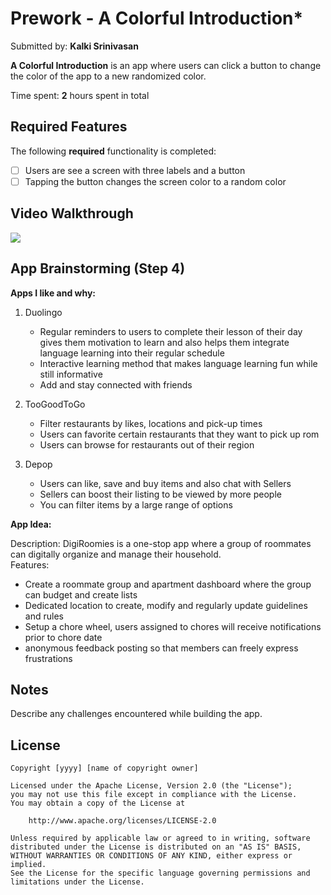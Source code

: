 # Prework - A Colorful Introduction*

Submitted by: **Kalki Srinivasan**

**A Colorful Introduction** is an app where users can click a button to change the color of the app to a new randomized color. 

Time spent: **2** hours spent in total

## Required Features

The following **required** functionality is completed:

- [ ] Users are see a screen with three labels and a button
- [ ] Tapping the button changes the screen color to a random color
 
## Video Walkthrough

<div>
    <a href="https://www.loom.com/share/f9bb04b538074bd5b196ddf1447df0b3">
      <img style="max-width:300px;" src="https://cdn.loom.com/sessions/thumbnails/f9bb04b538074bd5b196ddf1447df0b3-b9f9d868952d6d9c-full-play.gif">
    </a>
  </div>


## App Brainstorming (Step 4)

**Apps I like and why:**
1. Duolingo
   - Regular reminders to users to complete their lesson of their day gives them motivation to learn and also helps them integrate language learning into their regular schedule
   - Interactive learning method that makes language learning fun while still informative
   - Add and stay connected with friends
  
 2. TooGoodToGo
    - Filter restaurants by likes, locations and pick-up times
    - Users can favorite certain restaurants that they want to pick up rom
    - Users can browse for restaurants out of their region
   
 3. Depop
    - Users can like, save and buy items and also chat with Sellers
    - Sellers can boost their listing to be viewed by more people
    - You can filter items by a large range of options

  **App Idea:**

Description: DigiRoomies is a one-stop app where a group of roommates can digitally organize and manage their household.   
Features:
- Create a roommate group and apartment dashboard where the group can budget and create lists
- Dedicated location to create, modify and regularly update guidelines and rules
- Setup a chore wheel, users assigned to chores will receive notifications prior to chore date
- anonymous feedback posting so that members can freely express frustrations

## Notes

Describe any challenges encountered while building the app.

## License

    Copyright [yyyy] [name of copyright owner]

    Licensed under the Apache License, Version 2.0 (the "License");
    you may not use this file except in compliance with the License.
    You may obtain a copy of the License at

        http://www.apache.org/licenses/LICENSE-2.0

    Unless required by applicable law or agreed to in writing, software
    distributed under the License is distributed on an "AS IS" BASIS,
    WITHOUT WARRANTIES OR CONDITIONS OF ANY KIND, either express or implied.
    See the License for the specific language governing permissions and
    limitations under the License.
